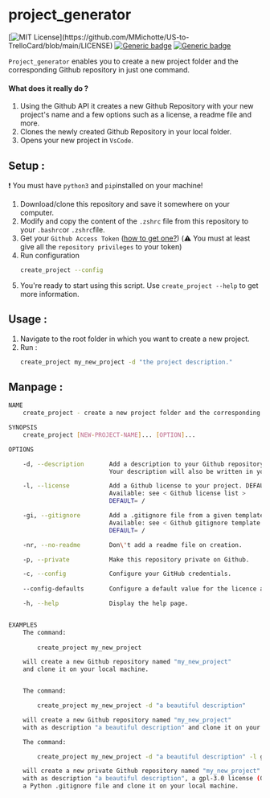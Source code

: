 # project_generator

[![MIT License](https://img.shields.io/apm/l/atomic-design-ui.svg?)](https://github.com/MMichotte/US-to-TrelloCard/blob/main/LICENSE) [![Generic badge](https://img.shields.io/badge/Python-3.7-blue.svg)](https://shields.io/) [![Generic badge](https://img.shields.io/badge/platform-osx_|_linux-white.svg)](https://shields.io/)


`Project_generator` enables you to create a new project folder and the corresponding Github repository in just one command. 
#### What does it really do ? 
1. Using the Github API it creates a new Github Repository with your new project's name and a few options such as a license, a readme file and more. 
2. Clones the newly created Github Repository in your local folder.
3. Opens your new project in `VsCode`. 

## Setup : 
❗️ You must have `python3` and `pip`installed on your machine! 

1. Download/clone this repository and save it somewhere on your computer. 
2. Modify and copy the content of the `.zshrc` file from this repository to your `.bashrc`or `.zshrc`file.
3. Get your `Github Access Token` ([how to get one?](https://docs.github.com/en/free-pro-team@latest/github/authenticating-to-github/creating-a-personal-access-token)) (⚠️ You must at least give all the `repository privileges` to your token)
4. Run configuration 
   ```bash
   create_project --config 
   ```
5. You're ready to start using this script. Use `create_project --help` to get more information. 
   
## Usage :
1. Navigate to the root folder in which you want to create a new project. 
2. Run :
   ```bash
   create_project my_new_project -d "the project description." 
   ```


## Manpage :
```bash
NAME
    create_project - create a new project folder and the corresponding public repository.

SYNOPSIS
    create_project [NEW-PROJECT-NAME]... [OPTION]... 

OPTIONS

    -d, --description       Add a description to your Github repository.
                            Your description will also be written in your README file

    -l, --license           Add a Github license to your project. DEFAULT=mit 
                            Available: see < Github license list >
                            DEFAULT= /

    -gi, --gitignore        Add a .gitignore file from a given template.
                            Available: see < Github gitignore template list >
                            DEFAULT= / 

    -nr, --no-readme        Don\'t add a readme file on creation. 

    -p, --private           Make this repository private on Github.

    -c, --config            Configure your GitHub credentials.
    
    --config-defaults       Configure a default value for the licence and gitignore.

    -h, --help              Display the help page.


EXAMPLES
    The command:
    
        create_project my_new_project 

    will create a new Github repository named "my_new_project"
    and clone it on your local machine.


    The command:

        create_project my_new_project -d "a beautiful description"

    will create a new Github repository named "my_new_project" 
    with as description "a beautiful description" and clone it on your local machine.

    The command:

        create_project my_new_project -d "a beautiful description" -l gpl-3.0 -gi Python -p 

    will create a new private Github repository named "my_new_project" 
    with as description "a beautiful description", a gpl-3.0 license (GNU General Public License), 
    a Python .gitignore file and clone it on your local machine.

```